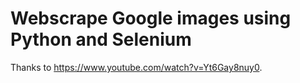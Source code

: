 # Webscrape Google images using Python and Selenium

Thanks to https://www.youtube.com/watch?v=Yt6Gay8nuy0.
